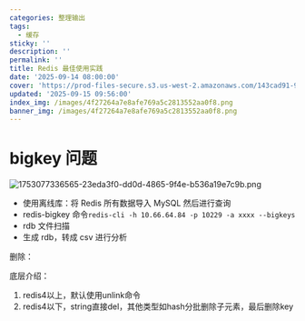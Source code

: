 ```yaml
---
categories: 整理输出
tags:
  - 缓存
sticky: ''
description: ''
permalink: ''
title: Redis 最佳使用实践
date: '2025-09-14 08:00:00'
cover: 'https://prod-files-secure.s3.us-west-2.amazonaws.com/143cad91-961b-48b0-82dc-78fbb6eb5abe/43539cac-2a74-4e44-9693-03381b35e458/106449882_p0.png?X-Amz-Algorithm=AWS4-HMAC-SHA256&X-Amz-Content-Sha256=UNSIGNED-PAYLOAD&X-Amz-Credential=ASIAZI2LB466WSV6MYGC%2F20250915%2Fus-west-2%2Fs3%2Faws4_request&X-Amz-Date=20250915T085604Z&X-Amz-Expires=3600&X-Amz-Security-Token=IQoJb3JpZ2luX2VjEPj%2F%2F%2F%2F%2F%2F%2F%2F%2F%2FwEaCXVzLXdlc3QtMiJHMEUCIDHEwDi%2BJbHCY8FhpsvcwCfrKkQWVGoDWOJOh9nPRse6AiEAsrNQkx4YBKlz1LDmlCJGtFr27WjpqB%2FfgOJ6vOd66Nwq%2FwMIcRAAGgw2Mzc0MjMxODM4MDUiDNlPp9SpLmXHHjoVSyrcAxdqTdVruFbsjRIED8CdHw%2FqTEDxJo7sutGDnEY2Yi3wwvqYelQlGcrOSHg1%2FNCzHgYOl%2FFF8TyazkMjoVaCm4xDXJIqgeicM3hxxw6LQh%2BQH%2F9Qx40Q7%2BVw%2Bs4qdOmrF%2BrKM3%2BI4HW09ROlW8kkve6oy4g4ud%2BDnG8tqxbeReBeICGo984n7hFKH4A3tJJZUFgF3kefh4UgZRMhK1ts%2BAfsHDQ5q6c%2FOPuSjhQf7ySNdb3J9jEL7BCJvGYmkwMvX0vedHZsUVqznk4snfMvhjOU24pAgo0PXZhLGNANgAFsD9VedFzjrU2e0thZFIYoZx4NSohoD%2BrQXVc17xmycd0t16yOCwjb9UQObp6pm15nd48cZq8sgJDsqfYMFXDam6K1bPNQBfvDo%2BWPaTMnsXN9Z4Cu4JoInYMQxM82eAo6SOo5G%2BAE4vu%2BmLFIasqUnf4pJDmvjaiPVvTIWbQfrbr1WQYB69YWtRgdWbmPwf79OClZW8AmP9050a7tpoM%2BF%2FwwM984Y130Sdi4etMuIm69g0QOFiPQvhXihPNnMST0gp0G%2Fl%2FMyGAKwxod8%2B5Yp0NCkzCkkvVzXgyk1%2FnEQ7jsYEtkpWohczyPXwZqn%2BzICmFxW4JsWpCh0rcvMLWTn8YGOqUBpdavTBxjNR%2FohKL6fgbsGGlHilllFXyA35BgP9ce7Jrip6SE69hEb5D1EfVkiJ0Lih8pATFR1X8Rd02XHN%2FKEs78usgh4nQQJIsLVQVECnmJTLqJDewtPAQ8193UFbQt06YIlxos0hPNGY01NkMyyByoQY3QiFGWoPjLKLA3oXGhncDQy6s962vKXnatXkiL7VN0nCPvDznkUF1xvETPAfZ43AV6&X-Amz-Signature=91caf41272fbf6952c44a739fb86e50ffc056df127b52c4c875e1bbb7c51a68a&X-Amz-SignedHeaders=host&x-amz-checksum-mode=ENABLED&x-id=GetObject'
updated: '2025-09-15 09:56:00'
index_img: /images/4f27264a7e8afe769a5c2813552aa0f8.png
banner_img: /images/4f27264a7e8afe769a5c2813552aa0f8.png
---
```


# bigkey 问题


![1753077336565-23eda3f0-dd0d-4865-9f4e-b536a19e7c9b.png](/images/c6758344cbe13f3ebf0f8718f40ab3f3.png)

- 使用离线库：将 Redis 所有数据导入 MySQL 然后进行查询
- redis-bigkey 命令`redis-cli -h 10.66.64.84 -p 10229 -a xxxx --bigkeys`
- rdb 文件扫描
- 生成 rdb，转成 csv 进行分析

删除：


底层介绍：

1. redis4以上，默认使用unlink命令
2. redis4以下，string直接del，其他类型如hash分批删除子元素，最后删除key
